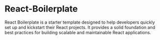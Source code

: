 # React-Boilerplate
React Boilerplate is a starter template designed to help developers quickly set up and kickstart their React projects. It provides a solid foundation and best practices for building scalable and maintainable React applications.

